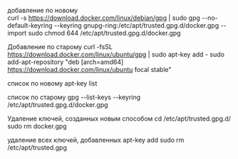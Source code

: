 добавление по новому  
curl -s https://download.docker.com/linux/debian/gpg | sudo gpg --no-default-keyring --keyring gnupg-ring:/etc/apt/trusted.gpg.d/docker.gpg --import
sudo chmod 644 /etc/apt/trusted.gpg.d/docker.gpg

Добавление по старому
curl -fsSL https://download.docker.com/linux/ubuntu/gpg | sudo apt-key add -
sudo add-apt-repository "deb [arch=amd64] https://download.docker.com/linux/ubuntu focal stable"

список по новому 
apt-key list

список по старому
gpg --list-keys --keyring /etc/apt/trusted.gpg.d/docker.gpg

Удаление ключей, созданных новым способом 
cd /etc/apt/trusted.gpg.d/
sudo rm docker.gpg

удаление всех ключей, добавленных apt-key add
sudo rm /etc/apt/trusted.gpg